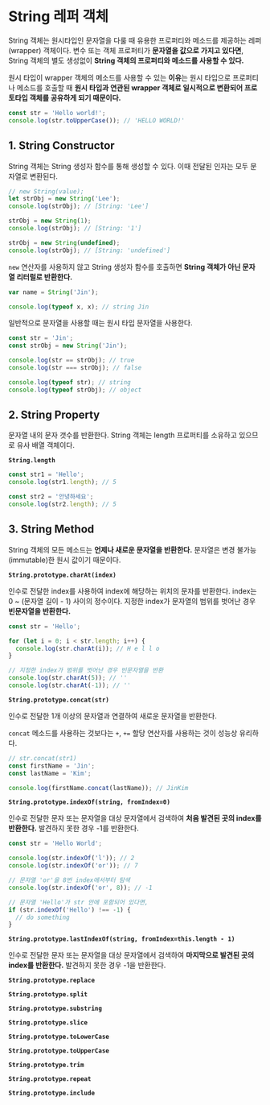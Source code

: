 # String 레퍼 객체

String 객체는 원시타입인 문자열을 다룰 때 유용한 프로퍼티와 메소드를 제공하는 레퍼(wrapper) 객체이다. 변수 또는 객체 프로퍼티가 **문자열을 값으로 가지고 있다면**, String 객체의 별도 생성없이 **String 객체의 프로퍼티와 메소드를 사용할 수 있다.**

원시 타입이 wrapper 객체의 메소드를 사용할 수 있는 **이유**는 원시 타입으로 프로퍼티나 메소드를 호출할 때 **원시 타입과 연관된 wrapper 객체로 일시적으로 변환되어 프로토타입 객체를 공유하게 되기 때문이다.**

```javascript
const str = 'Hello world!';
console.log(str.toUpperCase()); // 'HELLO WORLD!'
```



## 1. String Constructor

String 객체는 String 생성자 함수를 통해 생성할 수 있다. 이때 전달된 인자는 모두 문자열로 변환된다.

```javascript
// new String(value);
let strObj = new String('Lee');
console.log(strObj); // [String: 'Lee']

strObj = new String(1);
console.log(strObj); // [String: '1']

strObj = new String(undefined);
console.log(strObj); // [String: 'undefined']
```



`new` 연산자를 사용하지 않고 String 생성자 함수를 호출하면 **String 객체가 아닌 문자열 리터럴로 반환한다.**

```javascript
var name = String('Jin');

console.log(typeof x, x); // string Jin
```



일반적으로 문자열을 사용할 때는 원시 타입 문자열을 사용한다.

```javascript
const str = 'Jin';
const strObj = new String('Jin');

console.log(str == strObj); // true
console.log(str === strObj); // false

console.log(typeof str); // string
console.log(typeof strObj); // object
```



## 2. String Property

문자열 내의 문자 갯수를 반환한다. String 객체는 length 프로퍼티를 소유하고 있으므로 유사 배열 객체이다.

**`String.length`** 

```javascript
const str1 = 'Hello';
console.log(str1.length); // 5

const str2 = '안녕하세요';
console.log(str2.length); // 5
```



## 3. String Method

String 객체의 모든 메소드는 **언제나 새로운 문자열을 반환한다.** 문자열은 변경 불가능(immutable)한 원시 값이기 때문이다.



**`String.prototype.charAt(index)`**

인수로 전달한 index를 사용하여 index에 해당하는 위치의 문자를 반환한다. index는 0 ~ (문자열 길이 - 1) 사이의 정수이다. 지정한 index가 문자열의 범위를 벗어난 경우 **빈문자열을 반환한다.**

```javascript
const str = 'Hello';

for (let i = 0; i < str.length; i++) {
  console.log(str.charAt(i)); // H e l l o
}

// 지정한 index가 범위를 벗어난 경우 빈문자열을 반환
console.log(str.charAt(5)); // ''
console.log(str.charAt(-1)); // ''
```



**`String.prototype.concat(str)`**

인수로 전달한 1개 이상의 문자열과 연결하여 새로운 문자열을 반환한다.

`concat` 메소드를 사용하는 것보다는 `+`, `+=` 할당 연산자를 사용하는 것이 성능상 유리하다.

```javascript
// str.concat(str1)
const firstName = 'Jin';
const lastName = 'Kim';

console.log(firstName.concat(lastName)); // JinKim
```



**`String.prototype.indexOf(string, fromIndex=0)`**

인수로 전달한 문자 또는 문자열을 대상 문자열에서 검색하여 **처음 발견된 곳의 index를 반환한다.** 발견하지 못한 경우 -1를 반환한다.

```javascript
const str = 'Hello World';

console.log(str.indexOf('l')); // 2
console.log(str.indexOf('or')); // 7

// 문자열 'or'을 8번 index에서부터 탐색
console.log(str.indexOf('or', 8)); // -1

// 문자열 'Hello'가 str 안에 포함되어 있다면,
if (str.indexOf('Hello') !== -1) {
  // do something
}
```



**`String.prototype.lastIndexOf(string, fromIndex=this.length - 1)`**

인수로 전달한 문자 또는 문자열을 대상 문자열에서 검색하여 **마지막으로 발견된 곳의 index를 반환한다.** 발견하지 못한 경우 -1을 반환한다.





**`String.prototype.replace`**



**`String.prototype.split`**



**`String.prototype.substring`**



**`String.prototype.slice`**



**`String.prototype.toLowerCase`**



**`String.prototype.toUpperCase`**



**`String.prototype.trim`**



**`String.prototype.repeat`**



**`String.prototype.include`**



